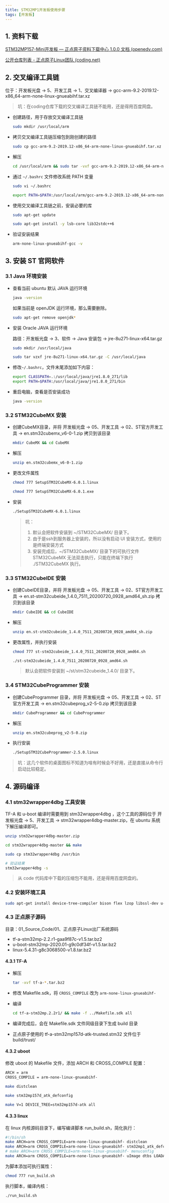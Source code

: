 ```yaml
---
title: STM32MP1开发板使用步骤
tags: [开发板]
---
```




## 1. 资料下载

[STM32MP157-Mini开发板 — 正点原子资料下载中心 1.0.0 文档 (openedv.com)](http://www.openedv.com/docs/boards/arm-linux/zdyz-minimp157.html)

[公开仓库列表 - 正点原子Linux团队 (coding.net)](https://alientek-linux.coding.net/public/)



## 2. 交叉编译工具链

位于：开发板光盘 -> 5、开发工具 -> 1、交叉编译器 -> gcc-arm-9.2-2019.12-x86_64-arm-none-linux-gnueabihf.tar.xz

> 坑：在coding仓库下载的交叉编译工具链不能用，还是得用百度网盘。

- 创建路径，用于存放交叉编译工具链

    ```bash
    sudo mkdir /usr/local/arm
    ```

- 拷贝交叉编译工具链压缩包到刚创建的路径

    ```bash
    sudo cp gcc-arm-9.2-2019.12-x86_64-arm-none-linux-gnueabihf.tar.xz /usr/local/arm/ -f
    ```

- 解压

    ```bash
    cd /usr/local/arm && sudo tar -vxf gcc-arm-9.2-2019.12-x86_64-arm-none-linux-gnueabihf.tar.xz
    ```

- 通过 `~/.bashrc` 文件修改系统 PATH 变量

    ```bash
    sudo vi ~/.bashrc
    ```

    ```bash
    export PATH=$PATH:/usr/local/arm/gcc-arm-9.2-2019.12-x86_64-arm-none-linux-gnueabihf/bin
    ```

- 使用交叉编译工具链之前，安装必要的库

  ```bash
  sudo apt-get update
  ```

  ```bash
  sudo apt-get install -y lsb-core lib32stdc++6
  ```

- 验证安装结果

  ```bash
  arm-none-linux-gnueabihf-gcc -v
  ```




## 3. 安装 ST 官网软件



### 3.1 Java 环境安装

- 查看当前 ubuntu 默认 JAVA 运行环境

  ```bash
  java -version
  ```

  如果当前是 openJDK 运行环境，那么需要删除。

  ```bash
  sudo apt-get remove openjdk*
  ```

- 安装 Oracle JAVA 运行环境

  路径：开发板光盘 -> 3、软件 -> Java 安装包 -> jre-8u271-linux-x64.tar.gz

  ```bash
  sudo mkdir /usr/local/java
  ```

  ```bash
  sudo tar vzxf jre-8u271-linux-x64.tar.gz -C /usr/local/java
  ```

- 修改`~/.bashrc`，文件末尾添加如下内容：

  ```bash
  export CLASSPATH=.:/usr/local/java/jre1.8.0_271/lib 
  export PATH=$PATH:/usr/local/java/jre1.8.0_271/bin
  ```

- 重启电脑，查看是否安装成功

  ```bash
  java -version
  ```



### 3.2 STM32CubeMX 安装

- 创建CubeMX目录，并将 开发板光盘 -> 05、开发工具 -> 02、ST官方开发工具 -> en.stm32cubemx_v6-0-1.zip 拷贝到该目录

  ```bash
  mkdir CubeMX && cd CubeMX
  ```

- 解压

  ```bash
  unzip en.stm32cubemx_v6-0-1.zip
  ```

- 更改文件属性

  ```bash
  chmod 777 SetupSTM32CubeMX-6.0.1.linux
  ```

  ```bash
  chmod 777 SetupSTM32CubeMX-6.0.1.exe
  ```

- 安装

  ```bash
  ./SetupSTM32CubeMX-6.0.1.linux
  ```

  > 坑：
  >
  > 1. 默认会把软件安装到 ~/STM32CubeMX/ 目录下。
  > 2. 由于是ssh到服务器上安装的，所以没有启动 UI 安装方式，使用的是终端安装方式
  > 3. 安装完成后，~/STM32CubeMX/ 目录下的可执行文件 STM32CubeMX 无法双击执行，只能在终端下执行 ./STM32CubeMX 执行。



### 3.3 STM32CubeIDE 安装

- 创建CubeIDE目录，并将 开发板光盘 -> 05、开发工具 -> 02、ST官方开发工具 -> en.st-stm32cubeide_1.4.0_7511_20200720_0928_amd64_sh.zip 拷贝到该目录

  ```bash
  mkdir CubeIDE && cd CubeIDE
  ```

- 解压

  ```bash
  unzip en.st-stm32cubeide_1.4.0_7511_20200720_0928_amd64_sh.zip
  ```

- 更改属性，并执行安装

  ```bash
  chmod 777 st-stm32cubeide_1.4.0_7511_20200720_0928_amd64.sh
  ```

  ```bash
  ./st-stm32cubeide_1.4.0_7511_20200720_0928_amd64.sh
  ```

  > 默认会把软件安装到 ~/st/stm32cubeide_1.4.0/ 目录下。



### 3.4 STM32CubeProgrammer 安装

- 创建CubeProgrammer 目录，并将 开发板光盘 -> 05、开发工具 -> 02、ST官方开发工具 -> en.stm32cubeprog_v2-5-0.zip 拷贝到该目录

  ```bash
  mkdir CubeProgrammer && cd CubeProgrammer
  ```

- 解压

  ```bash
  unzip en.stm32cubeprog_v2-5-0.zip
  ```

- 执行安装

  ```bash
  ./SetupSTM32CubeProgrammer-2.5.0.linux
  ```




> 坑：这几个软件的桌面图标不知道为啥有时候会不好用，还是直接从命令行启动比较稳定。



## 4. 源码编译



### 4.1 stm32wrapper4dbg 工具安装

TF-A 和 u-boot 编译时需要用到 stm32wrapper4dbg ，这个工具的源码位于 开发板光盘 -> 5、开发工具 -> stm32wrapper4dbg-master.zip，在 ubuntu 系统下解压编译即可。

```bash
unzip stm32wrapper4dbg-master.zip
```

```bash
cd stm32wrapper4dbg-master && make
```

```bash
sudo cp stm32wrapper4dbg /usr/bin
```

```bash
# 验证结果
stm32wrapper4dbg -s
```

> 从 code 代码库中下载的压缩包不能用，还是得用百度网盘的。



### 4.2 安装环境工具

```bash
sudo apt-get install device-tree-compiler bison flex lzop libssl-dev u-boot-tools -y
```



### 4.3 正点原子源码

目录：01_Source_Code/01、正点原子Linux出厂系统源码

- tf-a-stm32mp-2.2.r1-gaa9f87c-v1.5.tar.bz2
- u-boot-stm32mp-2020.01-g9c0df34f-v1.5.tar.bz2
- linux-5.4.31-g8c3068500-v1.8.tar.bz2



#### 4.3.1 TF-A

- 解压

  ```bash
  tar -xvf tf-a-*.tar.bz2
  ```

- 修改 Makefile.sdk，将 `CROSS_COMPILE` 改为 `arm-none-linux-gnueabihf-`

- 编译

  ```bash
  cd tf-a-stm32mp.2.2r1/ && make -f ../Makefile.sdk all
  ```

- 编译完成后，会在 Makefile.sdk 文件同级目录下生成 build 目录

- 正点原子使用的 tf-a-stm32mp157d-atk-trusted.stm32 文件位于 build/trust/



#### 4.3.2 uboot

修改 uboot 的 Makefile 文件，添加 ARCH 和 CROSS_COMPILE 配置：

```bash
ARCH = arm
CROSS_COMPILE = arm-none-linux-gnueabihf-
```

```bash
make distclean
```

```bash
make stm32mp157d_atk_defconfig
```

```bash
make V=1 DEVICE_TREE=stm32mp157d-atk all
```



#### 4.3.3 linux

在 linux 内核源码目录下，编写编译脚本 run_build.sh，简化执行：

```bash
#!/bin/sh 
make ARCH=arm CROSS_COMPILE=arm-none-linux-gnueabihf- distclean 
make ARCH=arm CROSS_COMPILE=arm-none-linux-gnueabihf- stm32mp1_atk_defconfig 
# make ARCH=arm CROSS_COMPILE=arm-none-linux-gnueabihf- menuconfig 
make ARCH=arm CROSS_COMPILE=arm-none-linux-gnueabihf- uImage dtbs LOADADDR=0XC2000040 -j16
```

为脚本添加可执行属性：

```bash
chmod 777 run_build.sh
```

执行脚本，编译内核：

```bash
./run_build.sh
```

